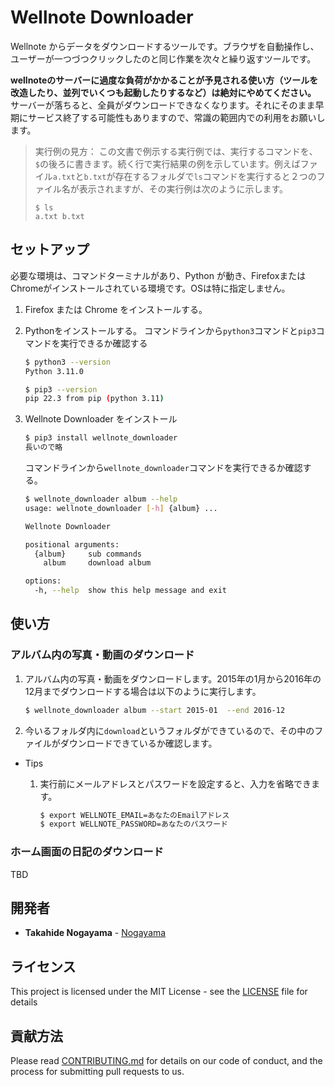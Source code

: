 # Wellnote Downloader



Wellnote からデータをダウンロードするツールです。ブラウザを自動操作し、ユーザーが一つづつクリックしたのと同じ作業を次々と繰り返すツールです。



**wellnoteのサーバーに過度な負荷がかかることが予見される使い方（ツールを改造したり、並列でいくつも起動したりするなど）は絶対にやめてください。** サーバーが落ちると、全員がダウンロードできなくなります。それにそのまま早期にサービス終了する可能性もありますので、常識の範囲内での利用をお願いします。



> 実行例の見方： この文書で例示する実行例では、実行するコマンドを、`$`の後ろに書きます。続く行で実行結果の例を示しています。例えばファイル`a.txt`と`b.txt`が存在するフォルダで`ls`コマンドを実行すると２つのファイル名が表示されますが、その実行例は次のように示します。
>
> ```
> $ ls
> a.txt b.txt



## セットアップ



必要な環境は、コマンドターミナルがあり、Python が動き、FirefoxまたはChromeがインストールされている環境です。OSは特に指定しません。



1. Firefox または Chrome をインストールする。
2. Pythonをインストールする。
    コマンドラインから`python3`コマンドと`pip3`コマンドを実行できるか確認する
    
    ```sh
    $ python3 --version
    Python 3.11.0
    
    $ pip3 --version 
    pip 22.3 from pip (python 3.11)
    ```
3. Wellnote Downloader をインストール
    ```bash
    $ pip3 install wellnote_downloader
    長いので略
    ```
    
    コマンドラインから`wellnote_downloader`コマンドを実行できるか確認する。
    ```sh
    $ wellnote_downloader album --help
    usage: wellnote_downloader [-h] {album} ...
    
    Wellnote Downloader
    
    positional arguments:
      {album}     sub commands
        album     download album
    
    options:
      -h, --help  show this help message and exit
    
    ```



## 使い方



### アルバム内の写真・動画のダウンロード



1. アルバム内の写真・動画をダウンロードします。2015年の1月から2016年の12月までダウンロードする場合は以下のように実行します。
    ```sh
    $ wellnote_downloader album --start 2015-01  --end 2016-12
    ```

2. 今いるフォルダ内に`download`というフォルダができているので、その中のファイルがダウンロードできているか確認します。






- Tips

    1. 実行前にメールアドレスとパスワードを設定すると、入力を省略できます。
        ```sh
        $ export WELLNOTE_EMAIL=あなたのEmailアドレス
        $ export WELLNOTE_PASSWORD=あなたのパスワード
        ```



### ホーム画面の日記のダウンロード



TBD



## 開発者

- **Takahide Nogayama** - [Nogayama](https://github.com/nogayama)


## ライセンス

This project is licensed under the MIT License - see the [LICENSE](./LICENSE) file for details

## 貢献方法

Please read [CONTRIBUTING.md](./CONTRIBUTING.md) for details on our code of conduct, and the process for submitting pull requests to us.
